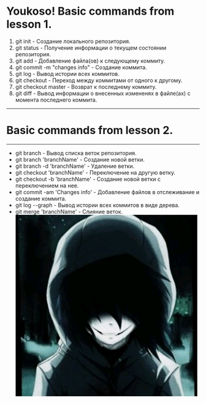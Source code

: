 # Youkoso! Basic commands from lesson 1.
1. git init - Создание локального репозитория.
2. git status - Получение информации о текущем состоянии репозитория.
3. git add - Добавление файла(ов) к следующему коммиту.
4. git commit -m "changes info" - Создание коммита.
5. git log - Вывод истории всех коммитов.
6. git checkout - Переход между коммитами от одного к другому.
7. git checkout master - Возврат к последнему коммиту.
8. git diff - Вывод информации о внесенных измененях в файле(ах) с момента последнего коммита.
***
# Basic commands from lesson 2.
***
* git branch - Вывод списка веток репозитория.
* git branch 'branchName' - Создание новой ветки.
* git branch -d 'branchName' - Удаление ветки.
* git checkout 'branchName' - Переключение на другую ветку.
* git checkout -b 'branchName' - Создание новой ветки с переключением на нее.
* git commit -am 'Changes info' - Добавление файлов в отслеживание и создание коммита.
* git log --graph - Вывод истории всех коммитов в виде дерева.
* git merge 'branchName' - Слияние веток.  
![picture](img.jpg) 